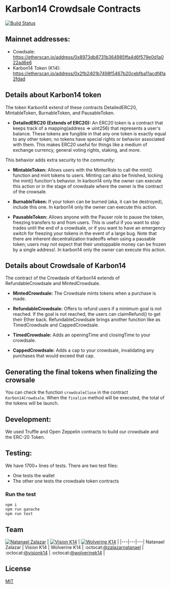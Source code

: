 # Karbon14 Crowdsale Contracts

[![Build Status](https://travis-ci.org/karbon14/crowdsale-contracts.svg?branch=master)](https://travis-ci.org/karbon14/crowdsale-contracts)


## Mainnet addresses:

- Cowdsale: https://etherscan.io/address/0x8973db8731b364985ffa4d6f579e0d1a022ad6e6
- Karbon14 Token (K14): https://etherscan.io/address/0x2fb2401b7498f5467b20cebfba11acdf4fa2fdad

## Details about Karbon14 token

The token Karbon14 extend of these contracts DetailedERC20, MintableToken, BurnableToken, and PausableToken.

- **DetailedERC20 (Extends of ERC20):** An ERC20 token is a contract that keeps track of a mapping(address => uint256) that represents a user's balance. These tokens are fungible in that any one token is exactly equal to any other token; no tokens have special rights or behavior associated with them. This makes ERC20 useful for things like a medium of exchange currency, general voting rights, staking, and more.

This behavior adds extra security to the community:

- **MintableToken:** Allows users with the MinterRole to call the mint() function and mint tokens to users. Minting can also be finished, locking the mint() function's behavior. In karbon14 only the owner can execute this action or in the stage of crowdsale where the owner is the contract of the crowsale.

- **BurnableToken:** If your token can be burned (aka, it can be destroyed), include this one. In karbon14 only the owner can execute this action.

- **PausableToken:** Allows anyone with the Pauser role to pause the token, freezing transfers to and from users. This is useful if you want to stop trades until the end of a crowdsale, or if you want to have an emergency switch for freezing your tokens in the event of a large bug. Note that there are inherent decentralization tradeoffs when using a pausable token; users may not expect that their unstoppable money can be frozen by a single address!. In karbon14 only the owner can execute this action.

## Details about Crowdsale of Karbon14

The contract of the Crowdasle of Karbon14 extends of RefundableCrowdsale and MintedCrowdsale.

- **MintedCrowdsale:** The Crowdsale mints tokens when a purchase is made.

- **RefundableCrowdsale:** Offers to refund users if a minimum goal is not reached. If the goal is not reached, the users can claimRefund() to get their Ether back. RefundableCrowdsale brings another function like as TimedCrowdsale and CappedCrowdsale.

- **TimedCrowdsale:** Adds an openingTime and closingTime to your crowdsale.

- **CappedCrowdsale:** Adds a cap to your crowdsale, invalidating any purchases that would exceed that cap.

## Generating the final tokens when finalizing the crowsale

You can check the function `crowdsaleClose` in the contract `Karbon14Crowdsale`. When the `finalize` method will be executed, the total of the tokens will be launch.
 
## Development:

We used Truffle and Open Zeppelin contracts to build our crowdsale and the ERC-20 Token.

## Testing:

We have 1700+ lines of tests. There are two test files:

- One tests the wallet
- The other one tests the crowdsale token contracts


### Run the test

```
npm i
npm run ganache
npm run test
```






## Team

[![Natanael Zalazar](https://avatars.githubusercontent.com/u/11928153?s=64)](https://github.com/zalazarnatanael)  |
[![Vision K14](https://avatars3.githubusercontent.com/u/41881618?s=64)](https://github.com/visionk14) |
[![Wolverine K14](https://avatars3.githubusercontent.com/u/41843272?s=64)](https://github.com/wolverinek14) |
|---|---|---|
Natanael Zalazar | Vision K14 | Wolverine K14 |
:octocat:[@zalazarnatanael](https://github.com/zalazarnatanael) | :octocat:[@visionk14](https://github.com/visionk14) | :octocat:[@wolverinek14](https://github.com/wolverinek14) |


## License
[MIT](https://github.com/karbon14/crowdsale-contracts/blob/master/.github/LICENSE)
